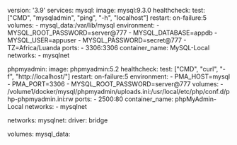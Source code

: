 version: '3.9'
services:
  mysql:
    image: mysql:9.3.0
    healthcheck:
      test: ["CMD", "mysqladmin", "ping", "-h", "localhost"]
    restart: on-failure:5
    volumes:
      - mysql_data:/var/lib/mysql
    environment:
      - MYSQL_ROOT_PASSWORD=server@777
      - MYSQL_DATABASE=appdb
      - MYSQL_USER=appuser
      - MYSQL_PASSWORD=secret@777
      - TZ=Africa/Luanda
    ports:
      - 3306:3306
    container_name: MySQL-Local
    networks:
      - mysqlnet

  phpmyadmin:
    image: phpmyadmin:5.2
    healthcheck:
      test: ["CMD", "curl", "-f", "http://localhost/"]
    restart: on-failure:5
    environment:
      - PMA_HOST=mysql
      - PMA_PORT=3306
      - MYSQL_ROOT_PASSWORD=server@777
    volumes:
      - /volume1/docker/mysql/phpmyadmin/uploads.ini:/usr/local/etc/php/conf.d/php-phpmyadmin.ini:rw
    ports:
      - 2500:80
    container_name: phpMyAdmin-Local
    networks:
      - mysqlnet

networks:
  mysqlnet:
    driver: bridge

volumes:
  mysql_data: